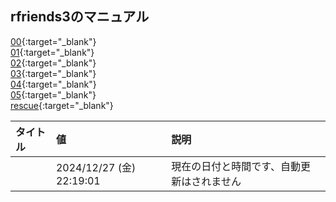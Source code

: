 ## rfriends3のマニュアル  

[00](00.html){:target="_blank"}  
[01](01.html){:target="_blank"}  
[02](02.html){:target="_blank"}  
[03](03.html){:target="_blank"}  
[04](04.html){:target="_blank"}  
[05](05.html){:target="_blank"}  
[rescue](rescue.html){:target="_blank"}  
  
| タイトル |値 | 説明 |  
| :---  | :---  | :--- |  
| |2024/12/27 (金) 22:19:01 | 現在の日付と時間です、自動更新はされません  |   
  
  
